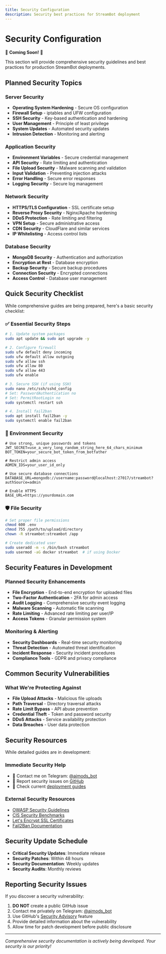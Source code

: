 ```yaml
---
title: Security Configuration
description: Security best practices for StreamBot deployment
---
```


# Security Configuration

🚧 **Coming Soon!** 🚧

This section will provide comprehensive security guidelines and best practices for production StreamBot deployments.

## Planned Security Topics

### Server Security
- **Operating System Hardening** - Secure OS configuration
- **Firewall Setup** - iptables and UFW configuration
- **SSH Security** - Key-based authentication and hardening
- **User Management** - Principle of least privilege
- **System Updates** - Automated security updates
- **Intrusion Detection** - Monitoring and alerting

### Application Security
- **Environment Variables** - Secure credential management
- **API Security** - Rate limiting and authentication
- **File Upload Security** - Malware scanning and validation
- **Input Validation** - Preventing injection attacks
- **Error Handling** - Secure error responses
- **Logging Security** - Secure log management

### Network Security
- **HTTPS/TLS Configuration** - SSL certificate setup
- **Reverse Proxy Security** - Nginx/Apache hardening
- **DDoS Protection** - Rate limiting and filtering
- **VPN Setup** - Secure administrative access
- **CDN Security** - CloudFlare and similar services
- **IP Whitelisting** - Access control lists

### Database Security
- **MongoDB Security** - Authentication and authorization
- **Encryption at Rest** - Database encryption
- **Backup Security** - Secure backup procedures
- **Connection Security** - Encrypted connections
- **Access Control** - Database user management

## Quick Security Checklist

While comprehensive guides are being prepared, here's a basic security checklist:

### ✅ Essential Security Steps

```bash
# 1. Update system packages
sudo apt update && sudo apt upgrade -y

# 2. Configure firewall
sudo ufw default deny incoming
sudo ufw default allow outgoing
sudo ufw allow ssh
sudo ufw allow 80
sudo ufw allow 443
sudo ufw enable

# 3. Secure SSH (if using SSH)
sudo nano /etc/ssh/sshd_config
# Set: PasswordAuthentication no
# Set: PermitRootLogin no
sudo systemctl restart ssh

# 4. Install fail2ban
sudo apt install fail2ban -y
sudo systemctl enable fail2ban
```

### 🔐 Environment Security

```env
# Use strong, unique passwords and tokens
JWT_SECRET=use_a_very_long_random_string_here_64_chars_minimum
BOT_TOKEN=your_secure_bot_token_from_botfather

# Restrict admin access
ADMIN_IDS=your_user_id_only

# Use secure database connections
DATABASE_URL=mongodb://username:password@localhost:27017/streambot?authSource=admin

# Enable HTTPS
BASE_URL=https://yourdomain.com
```

### 🛡️ File Security

```bash
# Set proper file permissions
chmod 600 .env
chmod 755 /path/to/upload/directory
chown -R streambot:streambot /app

# Create dedicated user
sudo useradd -m -s /bin/bash streambot
sudo usermod -aG docker streambot  # if using Docker
```

## Security Features in Development

### Planned Security Enhancements
- **File Encryption** - End-to-end encryption for uploaded files
- **Two-Factor Authentication** - 2FA for admin access
- **Audit Logging** - Comprehensive security event logging
- **Malware Scanning** - Automatic file scanning
- **Rate Limiting** - Advanced rate limiting per user/IP
- **Access Tokens** - Granular permission system

### Monitoring & Alerting
- **Security Dashboards** - Real-time security monitoring
- **Threat Detection** - Automated threat identification
- **Incident Response** - Security incident procedures
- **Compliance Tools** - GDPR and privacy compliance

## Common Security Vulnerabilities

### What We're Protecting Against
- **File Upload Attacks** - Malicious file uploads
- **Path Traversal** - Directory traversal attacks
- **Rate Limit Bypass** - API abuse prevention
- **Credential Theft** - Token and password security
- **DDoS Attacks** - Service availability protection
- **Data Breaches** - User data protection

## Security Resources

While detailed guides are in development:

### Immediate Security Help
- 💬 Contact me on Telegram: [@ajmods_bot](https://t.me/ajmods_bot)
- 🐛 Report security issues on [GitHub](https://github.com/anikethjana/Telegram-Download-Link-Generator/security)
- 📖 Check current [deployment guides](overview.md)

### External Security Resources
- [OWASP Security Guidelines](https://owasp.org/)
- [CIS Security Benchmarks](https://www.cisecurity.org/cis-benchmarks/)
- [Let's Encrypt SSL Certificates](https://letsencrypt.org/)
- [Fail2Ban Documentation](https://fail2ban.readthedocs.io/)

## Security Update Schedule

- **Critical Security Updates**: Immediate release
- **Security Patches**: Within 48 hours
- **Security Documentation**: Weekly updates
- **Security Audits**: Monthly reviews

## Reporting Security Issues

If you discover a security vulnerability:

1. **DO NOT** create a public GitHub issue
2. Contact me privately on Telegram: [@ajmods_bot](https://t.me/ajmods_bot)
3. Use GitHub's [Security Advisory](https://github.com/anikethjana/Telegram-Download-Link-Generator/security/advisories/new) feature
4. Provide detailed information about the vulnerability
5. Allow time for patch development before public disclosure

---

*Comprehensive security documentation is actively being developed. Your security is our priority!* 